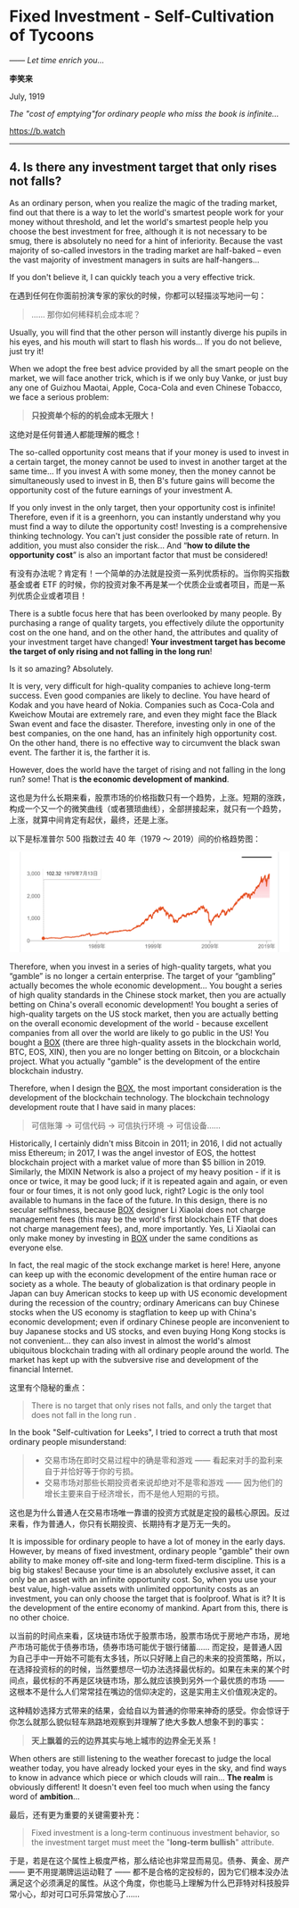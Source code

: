# Fixed Investment - Self-Cultivation of Tycoons

*——  Let time enrich you...*

**李笑来**

July, 1919

*The "cost of emptying"for ordinary people who miss the book is infinite...*

https://b.watch

---

## 4. Is there any investment target that only rises not falls?

As an ordinary person, when you realize the magic of the trading market, find out that there is a way to let the world's smartest people work for your money without threshold, and let the world's smartest people help you choose the best investment for free, although it is not necessary to be smug, there is absolutely no need for a hint of inferiority. Because the vast majority of so-called investors in the trading market are half-baked – even the vast majority of investment managers in suits are half-hangers...

If you don't believe it, I can quickly teach you a very effective trick.

在遇到任何在你面前扮演专家的家伙的时候，你都可以轻描淡写地问一句：

> …… 那你如何稀释机会成本呢？

Usually, you will find that the other person will instantly diverge his pupils in his eyes, and his mouth will start to flash his words... If you do not believe, just try it!

When we adopt the free best advice provided by all the smart people on the market, we will face another trick, which is if we only buy Vanke, or just buy any one of Guizhou Maotai, Apple, Coca-Cola and even Chinese Tobacco, we face a serious problem:

> **只投资单个标的的机会成本无限大！**

这绝对是任何普通人都能理解的概念！

The so-called opportunity cost means that if your money is used to invest in a certain target, the money cannot be used to invest in another target at the same time... If you invest A with some money, then the money cannot be simultaneously used to invest in B, then B's future gains will become the opportunity cost of the future earnings of your investment A.

If you only invest in the only target, then your opportunity cost is infinite! Therefore, even if it is a greenhorn, you can instantly understand why you must find a way to dilute the opportunity cost! Investing is a comprehensive thinking technology. You can't just consider the possible rate of return. In addition, you must also consider the risk... And “**how to dilute the opportunity cost**” is also an important factor that must be considered!

有没有办法呢？肯定有！一个简单的办法就是投资一系列优质标的。当你购买指数基金或者 ETF 的时候，你的投资对象不再是某一个优质企业或者项目，而是一系列优质企业或者项目！

There is a subtle focus here that has been overlooked by many people. By purchasing a range of quality targets, you effectively dilute the opportunity cost on the one hand, and on the other hand, the attributes and quality of your investment target have changed! **Your investment target has become the target of only rising and not falling in the long run**!

Is it so amazing? Absolutely.

It is very, very difficult for high-quality companies to achieve long-term success. Even good companies are likely to decline. You have heard of Kodak and you have heard of Nokia. Companies such as Coca-Cola and Kweichow Moutai are extremely rare, and even they might face the Black Swan event and face the disaster. Therefore, investing only in one of the best companies, on the one hand, has an infinitely high opportunity cost. On the other hand, there is no effective way to circumvent the black swan event. The farther it is, the farther it is.

However, does the world have the target of rising and not falling in the long run? some! That is **the economic development of mankind**.

这也是为什么长期来看，股票市场的价格指数只有一个趋势，上涨。短期的涨跌，构成一个又一个的微笑曲线（或者猥琐曲线），全部拼接起来，就只有一个趋势，上涨，就算中间肯定有起伏，最终，还是上涨。

以下是标准普尔 500 指数过去 40 年（1979 ～ 2019）间的价格趋势图：

![sp500from1979](../images/sp500from1979.tb.png)

Therefore, when you invest in a series of high-quality targets, what you “gamble” is no longer a certain enterprise. The target of your “gambling” actually becomes the whole economic development... You bought a series of high quality standards in the Chinese stock market, then you are actually betting on China's overall economic development! You bought a series of high-quality targets on the US stock market, then you are actually betting on the overall economic development of the world - because excellent companies from all over the world are likely to go public in the US! You bought a [BOX](https://b.watch) (there are three high-quality assets in the blockchain world, BTC, EOS, XIN), then you are no longer betting on Bitcoin, or a blockchain project. What you actually "gamble" is the development of the entire blockchain industry.

Therefore, when I design the [BOX](https://b.watch), the most important consideration is the development of the blockchain technology. The blockchain technology development route that I have said in many places:

> 可信账簿 → 可信代码 → 可信执行环境 → 可信设备……

Historically, I certainly didn't miss Bitcoin in 2011; in 2016, I did not actually miss Ethereum; in 2017, I was the angel investor of EOS, the hottest blockchain project with a market value of more than $5 billion in 2019. Similarly, the MIXIN Network is also a project of my heavy position - if it is once or twice, it may be good luck; if it is repeated again and again, or even four or four times, it is not only good luck, right? Logic is the only tool available to humans in the face of the future. In this design, there is no secular selfishness, because [BOX](https://b.watch) designer Li Xiaolai does not charge management fees (this may be the world's first blockchain ETF that does not charge management fees), and, more importantly. Yes, Li Xiaolai can only make money by investing in [BOX](https://b.watch) under the same conditions as everyone else.

In fact, the real magic of the stock exchange market is here! Here, anyone can keep up with the economic development of the entire human race or society as a whole. The beauty of globalization is that ordinary people in Japan can buy American stocks to keep up with US economic development during the recession of the country; ordinary Americans can buy Chinese stocks when the US economy is stagflation to keep up with China's economic development; even if ordinary Chinese people are inconvenient to buy Japanese stocks and US stocks, and even buying Hong Kong stocks is not convenient... they can also invest in almost the world's almost ubiquitous blockchain trading with all ordinary people around the world. The market has kept up with the subversive rise and development of the financial Internet.

这里有个隐秘的重点：

> There is no target that only rises not falls, and only the target that does not fall in the long run .

In the book "Self-cultivation for Leeks", I tried to correct a truth that most ordinary people misunderstand:

> - 交易市场在即时交易过程中的确是零和游戏 —— 看起来对手的盈利来自于并恰好等于你的亏损。
> - 交易市场对那些长期投资者来说却绝对不是零和游戏 —— 因为他们的增长主要来自于经济增长，而不是他人短期的亏损。

这也是为什么普通人在交易市场唯一靠谱的投资方式就是定投的最核心原因。反过来看，作为普通人，你只有长期投资、长期持有才是万无一失的。

It is impossible for ordinary people to have a lot of money in the early days. However, by means of fixed investment, ordinary people "gamble" their own ability to make money off-site and long-term fixed-term discipline. This is a big big stakes! Because your time is an absolutely exclusive asset, it can only be an asset with an infinite opportunity cost. So, when you use your best value, high-value assets with unlimited opportunity costs as an investment, you can only choose the target that is foolproof. What is it? It is the development of the entire economy of mankind. Apart from this, there is no other choice.

以当前的时间点来看，区块链市场优于股票市场，股票市场优于房地产市场，房地产市场可能优于债券市场，债券市场可能优于银行储蓄…… 而定投，是普通人因为自己手中一开始不可能有太多钱，所以只好赌上自己的未来的投资策略，所以，在选择投资标的的时候，当然要想尽一切办法选择最优标的。如果在未来的某个时间点，最优标的不再是区块链市场，那么就应该换到另外一个最优质的市场 —— 这根本不是什么人们常常挂在嘴边的信仰决定的，这是实用主义价值观决定的。

这种精妙选择方式带来的结果，会给自以为普通的你带来神奇的感受。你会惊讶于你怎么就那么貌似轻车熟路地观察到并理解了绝大多数人想象不到的事实：

> **天上飘着的云的边界其实与地上城市的边界全无关系！**

When others are still listening to the weather forecast to judge the local weather today, you have already locked your eyes in the sky, and find ways to know in advance which piece or which clouds will rain... **The realm** is obviously different! It doesn't even feel too much when using the fancy word of **ambition**...

最后，还有更为重要的关键需要补充：

> Fixed investment is a long-term continuous investment behavior, so the investment target must meet the "**long-term bullish**" attribute.

于是，若是在这个属性上极度严格，那么结论也非常显而易见。债券、黄金、房产 —— 更不用提潮牌运运动鞋了 —— 都不是合格的定投标的，因为它们根本没办法满足这个必须满足的属性。从这个角度，你也能马上理解为什么巴菲特对科技股异常小心，却对可口可乐异常放心了……
